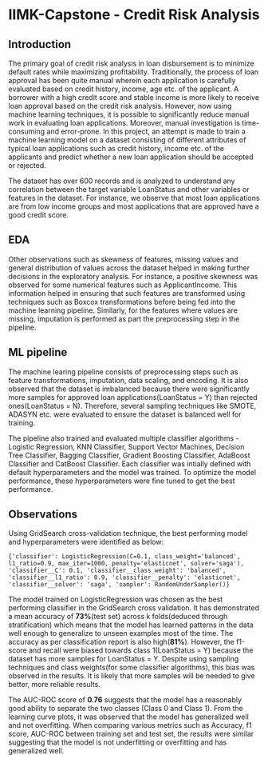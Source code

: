 # IIMK-Capstone - Credit Risk Analysis

<h2>Introduction</h2>
The primary goal of credit risk analysis in loan disbursement is to minimize default rates while maximizing profitability. Traditionally, the process of loan approval has been quite manual wherein each application is carefully evaluated based on credit history, income, age etc. of the applicant. A borrower with a high credit score and stable income is more likely to receive loan approval based on the credit risk analysis. However, now using machine learning techniques, it is possible to significantly reduce manual work in evaluating loan applications. Moreover, manual investigation is time-consuming and error-prone. In this project, an attempt is made to train a machine learning model on a dataset consisting of different attributes of typical loan applications such as credit history, income etc. of the applicants and predict whether a new loan application should be accepted or rejected. 

The dataset has over 600 records and is analyzed to understand any correlation between the target variable LoanStatus and other variables or features in the dataset. For instance, we observe that most loan applications are from low income groups and most applications that are approved have a good credit score.

<h2>EDA</h2>
Other observations such as skewness of features, missing values and general distribution of values across the dataset helped in making further decisions in the exploratory analysis. For instance, a positive skewness was observed for some numerical features such as ApplicantIncome. This information helped in ensuring that such features are transformed using techniques such as Boxcox transformations before being fed into the machine learning pipeline. Similarly, for the features where values are missing, imputation is performed as part the preprocessing step in the pipeline.

<h2>ML pipeline</h2>
The machine learing pipeline consists of preprocessing steps such as feature transformations, imputation, data scaling, and encoding. It is also observed that the dataset is imbalanced because there were significantly more samples for approved loan applications(LoanStatus = Y) than rejected ones(LoanStatus = N). Therefore, several sampling techniques like SMOTE, ADASYN etc. were evaluated to ensure the dataset is balanced well for training.

The pipeline also trained and evaluated multiple classifier algorithms - Logistic Regression, KNN Classifier, Support Vector Machines, Decision Tree Classifier, Bagging Classifier, Gradient Boosting Classifier, AdaBoost Classifier and CatBoost Classifier. Each classifier was intially defined with default hyperparameters and the model was trained. To optimize the model performance, these hyperparameters were fine tuned to get the best performance.

<h2>Observations</h2>
Using GridSearch cross-validation technique, the best performing model and hyperparameters were identified as below:

`{'classifier': LogisticRegression(C=0.1, class_weight='balanced', l1_ratio=0.9, max_iter=1000,
                   penalty='elasticnet', solver='saga'), 'classifier__C': 0.1, 'classifier__class_weight': 'balanced', 'classifier__l1_ratio': 0.9, 'classifier__penalty': 'elasticnet', 'classifier__solver': 'saga', 'sampler': RandomUnderSampler()}`

The model trained on LogisticRegression was chosen as the best performing classifier in the GridSearch cross validation. It has demonstrated a mean accuracy of __73%__(test set) across k folds(deduced through stratification) which means that the model has learned patterns in the data well enough to generalize to unseen examples most of the time. The accuracy as per classification report is also high(__81%__). However, the f1-score and recall were biased towards class 1(LoanStatus = Y) because the dataset has more samples for LoanStatus = Y. Despite using sampling techniques and class weights(for some classifier algorithms), this bias was observed in the results. It is likely that more samples will be needed to give better, more reliable results.

The AUC-ROC score of __0.76__ suggests that the model has a reasonably good ability to separate the two classes (Class 0 and Class 1). From the learning curve plots, it was observed that the model has generalized well and not overfitting. When comparing various metrics such as Accuracy, f1 score, AUC-ROC between training set and test set, the results were similar suggesting that the model is not underfitting or overfitting and has generalized well.
